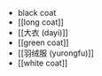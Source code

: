 - black coat
- [[long coat]]
- [[大衣 (dayi)]]
- [[green coat]]
- [[羽绒服 (yurongfu)]]
- [[white coat]]
